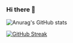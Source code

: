 ### Hi there 👋

![Anurag's GitHub stats](https://github-readme-stats.vercel.app/api?username=matjcqm&show_icons=true&theme=radical)

[![GitHub Streak](https://streak-stats.demolab.com?user=matjcqm&theme=dark&hide_border=true)](https://git.io/streak-stats)

<!--
**matjcqm/matjcqm** is a ✨ _special_ ✨ repository because its `README.md` (this file) appears on your GitHub profile.

Here are some ideas to get you started:

- 🔭 I’m currently working on ...
- 🌱 I’m currently learning ...
- 👯 I’m looking to collaborate on ...
- 🤔 I’m looking for help with ...
- 💬 Ask me about ...
- 📫 How to reach me: ...
- 😄 Pronouns: ...
- ⚡ Fun fact: ...
-->
